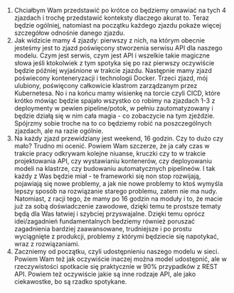 1. Chciałbym Wam przedstawić po krótce co będziemy omawiać na tych 4 zjazdach i trochę przedstawić konteksty dlaczego akurat to. Teraz będzie ogólniej, natomiast na początku każdego zjazdu pokaże więcej szczegółow odnośnie danego zjazdu.
2. Jak widzicie mamy 4 zjazdy: pierwszy z nich, na którym obecnie jesteśmy jest to zjazd poświęcony stworzenia serwisu API dla naszego modelu. Czym jest serwis, czym jest API i wszelkie takie magiczne słowa jeśli ktokolwiek z tym spotyka się po raz pierwszy oczywiście będzie później wyjaśnione w trakcie zjazdu. Następnie mamy zjazd poświecony konteneryzacji i technologii Docker. Trzeci zjazd, mój ulubiony, poświęcony całkowicie klastrom zarządzanym przez Kubernetesa. No i na końcu mamy wisienkę na torcie czyli CICD, które krótko mówiąc będzie spajało wszystko co robimy na zjazdach 1-3 z deploymenty w pewien pipeline/potok, w pełniu zautomatyzowany i będzie działą się w nim cała magia - co zobaczycie na tym zjeździe. Spójrzmy sobie troche na to co będziemy robić na poszczególnych zjazdach, ale na razie ogólnie.
3. Na każdy zjazd przewidziany jest weekend, 16 godzin. Czy to dużo czy mało? Trudno mi ocenić. Powiem Wam szczerze, że ja cały czas w trakcie pracy odkrywam kolejne niuanse, kruczki czy to w trakcie projektowania API, czy wystawianiu kontenerów, czy deployowaniu modeli na klastrze, czy budowaniu automatycznych pipelineów. I tak każdy z Was będzie miał - te frameworki się non stop rozwijają, pojawiają się nowe problemy, a jak nie nowe problemy to ktoś wymyśla lepszy sposób na rozwiązanie starego problemu, zatem nie ma nudy. Natomiast, z racji tego, że mamy po 16 godzin na moduły i to, że macie już za sobą doświadczenie zawodowe, dzięki temu te prostsze tematy będą dla Was łatwiej i szybciej przyswajalne. Dzięki temu oprócz idei/zagadnień fundamentalnych bedziemy również poruszać zagadnienia bardziej zaawansowane, trudniejsze i po prostu wyciągnięte z produkcji, problemy z którymi będziecie się napotykać, wraz z rozwiązaniami. 
4. Zaczniemy od początku, czyli udostępnieniu naszego modelu w sieci. Powiem Wam też jak oczywiście inaczej można model udostępnić, ale w rzeczywistości spotkacie się praktycznie w 90% przypadków z REST API. Powiem też oczywiście jakie są inne rodzaje API, ale jako ciekawostke, bo są rzadko spotykane.  
